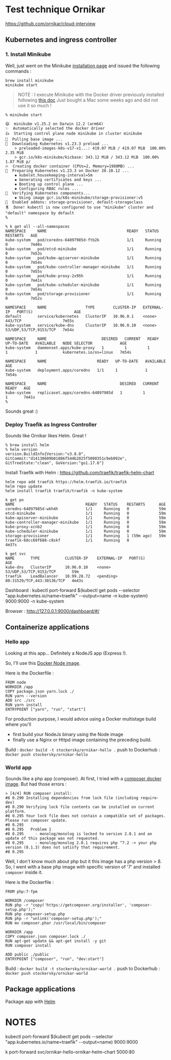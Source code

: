 # Test technique Ornikar

https://github.com/ornikar/cloud-interview

## Kubernetes and ingress controller
### 1. Install Minikube

Well, just went on the Minikube [installation page](https://minikube.sigs.k8s.io/docs/start/) and issued the following commands :

```
brew install minikube
minikube start
```

> NOTE : I execute Minikube with the Docker driver previously installed following [this doc](https://docs.docker.com/desktop/mac/install/)
> Just bought a Mac some weeks ago and did not use it so much !

```
% minikube start

😄  minikube v1.25.2 on Darwin 12.2 (arm64)
✨  Automatically selected the docker driver
👍  Starting control plane node minikube in cluster minikube
🚜  Pulling base image ...
💾  Downloading Kubernetes v1.23.3 preload ...
    > preloaded-images-k8s-v17-v1...: 419.07 MiB / 419.07 MiB  100.00% 2.35 MiB
    > gcr.io/k8s-minikube/kicbase: 343.12 MiB / 343.12 MiB  100.00% 1.87 MiB p/
🔥  Creating docker container (CPUs=2, Memory=1988MB) ...
🐳  Preparing Kubernetes v1.23.3 on Docker 20.10.12 ...
    ▪ kubelet.housekeeping-interval=5m
    ▪ Generating certificates and keys ...
    ▪ Booting up control plane ...
    ▪ Configuring RBAC rules ...
🔎  Verifying Kubernetes components...
    ▪ Using image gcr.io/k8s-minikube/storage-provisioner:v5
🌟  Enabled addons: storage-provisioner, default-storageclass
🏄  Done! kubectl is now configured to use "minikube" cluster and "default" namespace by default
% 
```

```
% k get all --all-namespaces
NAMESPACE     NAME                                   READY   STATUS    RESTARTS   AGE
kube-system   pod/coredns-64897985d-ftb2k            1/1     Running   0          7m40s
kube-system   pod/etcd-minikube                      1/1     Running   0          7m53s
kube-system   pod/kube-apiserver-minikube            1/1     Running   0          7m54s
kube-system   pod/kube-controller-manager-minikube   1/1     Running   0          7m55s
kube-system   pod/kube-proxy-2x95h                   1/1     Running   0          7m41s
kube-system   pod/kube-scheduler-minikube            1/1     Running   0          7m54s
kube-system   pod/storage-provisioner                1/1     Running   0          7m52s

NAMESPACE     NAME                 TYPE        CLUSTER-IP   EXTERNAL-IP   PORT(S)                  AGE
default       service/kubernetes   ClusterIP   10.96.0.1    <none>        443/TCP                  7m55s
kube-system   service/kube-dns     ClusterIP   10.96.0.10   <none>        53/UDP,53/TCP,9153/TCP   7m54s

NAMESPACE     NAME                        DESIRED   CURRENT   READY   UP-TO-DATE   AVAILABLE   NODE SELECTOR            AGE
kube-system   daemonset.apps/kube-proxy   1         1         1       1            1           kubernetes.io/os=linux   7m54s

NAMESPACE     NAME                      READY   UP-TO-DATE   AVAILABLE   AGE
kube-system   deployment.apps/coredns   1/1     1            1           7m54s

NAMESPACE     NAME                                DESIRED   CURRENT   READY   AGE
kube-system   replicaset.apps/coredns-64897985d   1         1         1       7m41s
% 
```

Sounds great :)

### Deploy Traefik as Ingress Controller

Sounds like Ornikar likes Helm. Great !

```
% brew install helm
% helm version
version.BuildInfo{Version:"v3.8.0", GitCommit:"d14138609b01886f544b2025f5000351c9eb092e", GitTreeState:"clean", GoVersion:"go1.17.6"}
```

Install Traefik with Helm : https://github.com/traefik/traefik-helm-chart

````
helm repo add traefik https://helm.traefik.io/traefik
helm repo update
helm install traefik traefik/traefik -n kube-system

k get po
NAME                               READY   STATUS    RESTARTS      AGE
coredns-64897985d-wkh4h            1/1     Running   0             59m
etcd-minikube                      1/1     Running   0             59m
kube-apiserver-minikube            1/1     Running   0             59m
kube-controller-manager-minikube   1/1     Running   0             59m
kube-proxy-xcnb2                   1/1     Running   0             59m
kube-scheduler-minikube            1/1     Running   0             59m
storage-provisioner                1/1     Running   1 (59m ago)   59m
traefik-68cc69f688-c8skf           1/1     Running   0             4m37s

k get svc
NAME       TYPE           CLUSTER-IP    EXTERNAL-IP   PORT(S)                      AGE
kube-dns   ClusterIP      10.96.0.10    <none>        53/UDP,53/TCP,9153/TCP       59m
traefik    LoadBalancer   10.99.28.72   <pending>     80:31529/TCP,443:30136/TCP   4m43s
````

Dashboard :
kubectl port-forward $(kubectl get pods --selector "app.kubernetes.io/name=traefik" --output=name -n kube-system) 9000:9000 -n kube-system

Browser : http://127.0.0.1:9000/dashboard/#/




## Containerize applications

### Hello app

Looking at this app... Definitely a NodeJS app (Express !).

So, I'll use this [Docker Node image](https://hub.docker.com/_/node).

Here is the Dockerfile :
```
FROM node
WORKDIR /app
COPY package.json yarn.lock ./
RUN yarn --version
ADD src ./src
RUN yarn install
ENTRYPOINT ["yarn", "run", "start"]

```

For production purpose, I would advice using a Docker multistage build where you'll
- first build your NodeJs binary using the Node image
- finally use a Nginx or Httpd image containing the preceding build.

Build : `docker build -t stockersky/ornikar-hello .`
push to Dockerhub : `docker push stockersky/ornikar-hello`

### World app

Sounds like a php app (composer).
At first, I tried with a [composer docker image](https://hub.docker.com/_/composer).
But had those errors :
```
> [4/4] RUN composer install:
#8 0.290 Installing dependencies from lock file (including require-dev)
#8 0.290 Verifying lock file contents can be installed on current platform.
#8 0.295 Your lock file does not contain a compatible set of packages. Please run composer update.
#8 0.295 
#8 0.295   Problem 1
#8 0.295     - monolog/monolog is locked to version 2.0.1 and an update of this package was not requested.
#8 0.295     - monolog/monolog 2.0.1 requires php ^7.2 -> your php version (8.1.3) does not satisfy that requirement.
#8 0.295 
```

Well, I don't know much about php but it this image has a php version > 8. 
So, I went with a base php image with specific version of '7' and installed `composer` inside it.

Here is the Dockerfile :

````
FROM php:7-fpm

WORKDIR /composer
RUN php -r "copy('https://getcomposer.org/installer', 'composer-setup.php');"
RUN php composer-setup.php
RUN php -r "unlink('composer-setup.php');"
RUN mv composer.phar /usr/local/bin/composer

WORKDIR /app
COPY composer.json composer.lock ./
RUN apt-get update && apt-get install -y git
RUN composer install

ADD public ./public
ENTRYPOINT ["composer", "run", "dev:start"]
````

Build : `docker build -t stockersky/ornikar-world .`
push to Dockerhub : `docker push stockersky/ornikar-world`

## Package applications

Package app with [Helm](https://helm.sh/)





# NOTES

kubectl port-forward $(kubectl get pods --selector "app.kubernetes.io/name=traefik" --output=name) 9000:9000

k port-forward svc/ornikar-hello-ornikar-helm-chart 5000:80